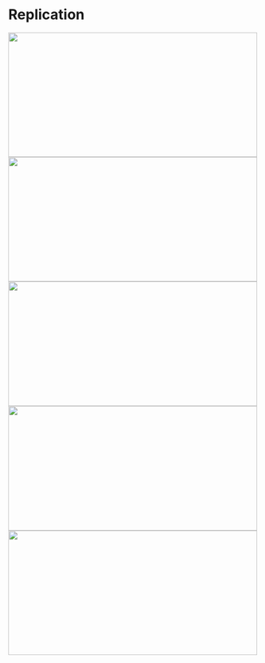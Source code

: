 # Replication

<img src="https://user-images.githubusercontent.com/7610065/171936155-60d98a88-7910-4beb-8b06-f76fba1a1c07.png" width="500" height="250">

<img src="https://user-images.githubusercontent.com/7610065/171947709-065c651c-421e-465b-b27d-011330dab335.png" width="500" height="250">

<img src="https://user-images.githubusercontent.com/7610065/171947985-8bdb9c15-3491-40d6-b326-dc9b365cb62e.png" width="500" height="250">

<img src="https://user-images.githubusercontent.com/7610065/171948375-7b3447ee-238e-47d5-aa38-cd836da5c361.png" width="500" height="250">

<img src="https://user-images.githubusercontent.com/7610065/171948929-bc4e29ef-f3c2-4cab-8ae5-b6e8d3bda8a6.png" width="500" height="250">

